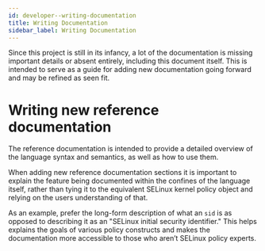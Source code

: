 ```yaml
---
id: developer--writing-documentation
title: Writing Documentation
sidebar_label: Writing Documentation
---
```


Since this project is still in its infancy, a lot of the documentation
is missing important details or absent entirely, including this document
itself. This is intended to serve as a guide for adding new
documentation going forward and may be refined as seen fit.

Writing new reference documentation
===================================

The reference documentation is intended to provide a detailed overview
of the language syntax and semantics, as well as how to use them.

When adding new reference documentation sections it is important to
explain the feature being documented within the confines of the language
itself, rather than tying it to the equivalent SELinux kernel policy
object and relying on the users understanding of that.

As an example, prefer the long-form description of what an `sid` is as
opposed to describing it as an "SELinux initial security identifier."
This helps explains the goals of various policy constructs and makes the
documentation more accessible to those who aren’t SELinux policy
experts.
